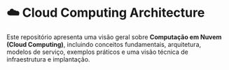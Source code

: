 # ☁️ Cloud Computing Architecture

Este repositório apresenta uma visão geral sobre **Computação em Nuvem (Cloud Computing)**, incluindo conceitos fundamentais, arquitetura, modelos de serviço, exemplos práticos e uma visão técnica de infraestrutura e implantação.

